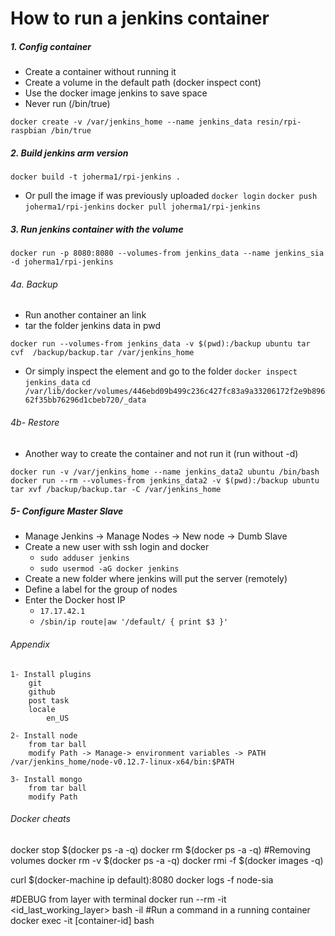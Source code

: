 # How to run a jenkins container
##### 1. Config container
  * Create a container without running it
  * Create a volume in the default path (docker inspect cont)
  * Use the docker image jenkins to save space
  * Never run (/bin/true)

```docker create -v /var/jenkins_home --name jenkins_data resin/rpi-raspbian /bin/true```


##### 2. Build jenkins arm version
```` docker build -t joherma1/rpi-jenkins . ````
  * Or pull the image if was previously uploaded
``` docker login ```
``` docker push joherma1/rpi-jenkins ```
``` docker pull joherma1/rpi-jenkins ```


##### 3. Run jenkins container with the volume

```docker run -p 8080:8080 --volumes-from jenkins_data --name jenkins_sia -d joherma1/rpi-jenkins```


###### 4a. Backup
  * Run another container an link
  * tar the folder jenkins data in pwd

```
docker run --volumes-from jenkins_data -v $(pwd):/backup ubuntu tar cvf  /backup/backup.tar /var/jenkins_home
```


  * Or simply inspect the element and go to the folder
``` docker inspect jenkins_data ```
``` cd /var/lib/docker/volumes/446ebd09b499c236c427fc83a9a33206172f2e9b89662f35bb76296d1cbeb720/_data ```


###### 4b- Restore
  * Another way to create the container and not run it (run without -d)

```
docker run -v /var/jenkins_home --name jenkins_data2 ubuntu /bin/bash
docker run --rm --volumes-from jenkins_data2 -v $(pwd):/backup ubuntu tar xvf /backup/backup.tar -C /var/jenkins_home
```


##### 5- Configure Master Slave
  * Manage Jenkins -> Manage Nodes -> New node -> Dumb Slave
  * Create a new user with ssh login and docker
    * ``` sudo adduser jenkins ```
    * ```sudo usermod -aG docker jenkins```
  * Create a new folder where jenkins will put the server (remotely)
  * Define a label for the group of nodes
  * Enter the Docker host IP
    * ```17.17.42.1```
    * ``` /sbin/ip route|aw '/default/ { print $3 }' ```


###### Appendix
```
1- Install plugins
	git
	github
	post task
	locale
		en_US

2- Install node
	from tar ball
	modify Path -> Manage-> environment variables -> PATH /var/jenkins_home/node-v0.12.7-linux-x64/bin:$PATH

3- Install mongo
	from tar ball
	modify Path
```

###### Docker cheats
docker stop $(docker ps -a -q)
docker rm $(docker ps -a -q)
#Removing volumes
docker rm -v $(docker ps -a -q)
docker rmi -f $(docker images -q)

curl $(docker-machine ip default):8080
docker logs -f node-sia

#DEBUG from layer with terminal
docker run --rm -it <id_last_working_layer> bash -il
#Run a command in a running container
docker exec -it [container-id] bash

